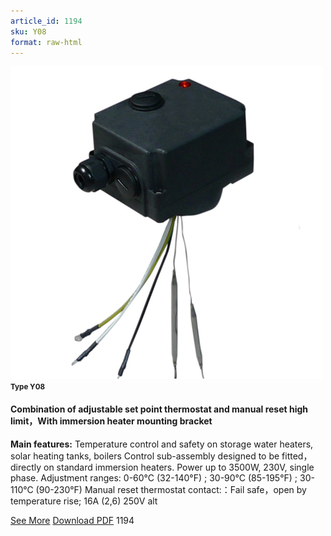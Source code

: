 ```yaml
---
article_id: 1194
sku: Y08
format: raw-html
---
```

 <!--  <span class="tag-top">New</span> -->
 <img src="../new-images/Y08.jpg" class="card-imgs mb-2">
 <small class="text-grey mb-2"><b>Type Y08</b> </small>
 <h4>Combination of adjustable set point thermostat and manual reset high limit&#xFF0C;With immersion heater mounting bracket</h4>
 <p><b>Main features:</b> Temperature control and safety on storage water heaters, solar heating tanks, boilers
 Control sub-assembly designed to be fitted&#xFF0C; directly on standard immersion heaters. Power up to 3500W, 230V, single phase. Adjustment ranges: 0-60&#xB0;C (32-140&#xB0;F) ; 30-90&#xB0;C (85-195&#xB0;F) ; 30-110&#xB0;C (90-230&#xB0;F)
 Manual reset thermostat contact:&#xFF1A;Fail safe&#xFF0C;open by temperature rise; 16A (2,6) 250V alt</p>
 <div class="btns">
 <a href="y08.html" class="btn-red">See More</a>
 <a href="pdf/Y08-EN-20150717.pdf" target="_blank" class="btn-red">Download PDF</a>
 <!-- <a href="javascript:void(0);" class="access-link"> Access full catalogue <i class="fa fa-external-link" aria-hidden="true"></i> </a> -->
 <span class="number-btn">1194</span>
 </div>
 